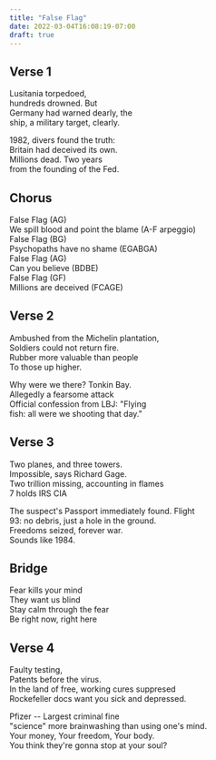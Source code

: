 ```yaml
---
title: "False Flag"
date: 2022-03-04T16:08:19-07:00
draft: true
---
```


## Verse 1

Lusitania torpedoed,   
hundreds drowned.  But  
Germany had warned dearly, the  
ship, a military target, clearly.  

1982, divers found the truth:  
Britain had deceived its own.   
Millions dead. Two years   
from the founding of the Fed.  

## Chorus

False Flag (AG)  
We spill blood and point the blame (A-F arpeggio)  
False Flag (BG)  
Psychopaths have no shame (EGABGA)  
False Flag (AG)  
Can you believe  (BDBE)  
False Flag (GF)  
Millions are deceived (FCAGE)  

## Verse 2

Ambushed from the Michelin plantation,  
Soldiers could not return fire.  
Rubber more valuable than people  
To those up higher.  

Why were we there? Tonkin Bay.  
Allegedly a fearsome attack  
Official confession from LBJ: "Flying   
fish: all were we shooting that day."  

## Verse 3

Two planes, and three towers.   
Impossible, says Richard Gage.  
Two trillion missing, accounting in flames  
7 holds IRS CIA  

The suspect's Passport immediately found. Flight   
93: no debris, just a hole in the ground.  
Freedoms seized, forever war.  
Sounds like 1984.  

## Bridge

Fear kills your mind  
They want us blind  
Stay calm through the fear  
Be right now, right here  

## Verse 4

Faulty testing,  
Patents before the virus.  
In the land of free, working cures suppresed  
Rockefeller docs want you sick and depressed.  

Pfizer -- Largest criminal fine  
"science" more brainwashing than using one's mind.  
Your money, Your freedom, Your body.  
You think they're gonna stop at your soul?  
